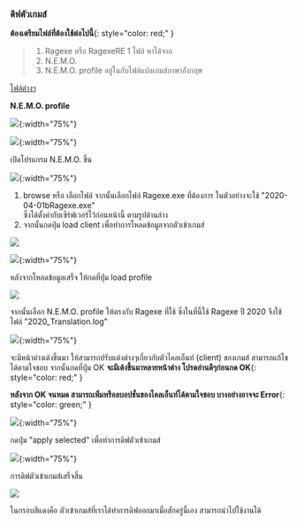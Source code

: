 ### ดิฟตัวเกมส์

**ต้องเตรียมไฟล์ที่ต้องใช้ต่อไปนี้**{: style="color: red;" }

> 1. Ragexe หรือ RagexeRE 1 ไฟล์ หาได้จาก
> 2. N.E.M.O.
> 3. N.E.M.O. profile อยู่ในกับไฟล์แปลเกมส์ภาษาอังกฤษ

[ไฟล์ต่างๆ](https://cosmictraveler.github.io/ro-wiki/02-เครื่องมือพื้นฐาน)


**N.E.M.O. profile**

![](../assets/images/img/08/01.PNG){:width="75%"}

![](../assets/images/img/08/02.PNG){:width="75%"}

เปิดโปรแกรม N.E.M.O. ขึ้น

![](../assets/images/img/08/03.PNG){:width="75%"}

1. browse หรือ เลือกไฟล์ จากนั้นเลือกไฟล์ Ragexe.exe ที่ต้องการ ในตัวอย่างจะใช้ "2020-04-01bRagexe.exe"\
ซึ่งได้ตั้งค่ากับเซิร์ฟเวอร์ไว้ก่อนหน้านี้ ตามรูปด้านล่าง
2. จากนั้นกดปุ่ม load client เพื่อทำการโหลดข้อมูลจากตัวเข้าเกมส์

![](../assets/images/img/08/04.PNG)

![](../assets/images/img/08/05.PNG){:width="75%"}

หลังจากโหลดข้อมูลเสร็จ ให้กดที่ปุ่ม load profile

![](../assets/images/img/08/06.PNG)

จากนั้นเลือก N.E.M.O. profile ให้ตรงกับ Ragexe ที่ใช้ ซึ่งในที่นี้ใช้ Ragexe ปี 2020 จึงใช้ไฟล์ "2020_Translation.log"

![](../assets/images/img/08/07.PNG){:width="75%"}

จะมีหน้าต่างเด้งขึ้นมา ให้สามารถปรับแต่งต่างๆเกี่ยวกับตัวไคลเอ็นท์ (client) ของเกมส์ สามารถแก้ไขได้ตามใจชอบ
จากนั้นกดที่ปุ่ม OK **จะมีเด้งขึ้นมาหลายหน้าต่าง โปรดอ่านดีๆก่อนกด OK**{: style="color: red;" }

**หลังจาก OK จนหมด สามารถเพิ่มหรือลบอปชั่นของไคลเอ็นท์ได้ตามใจชอบ บางอย่างอาจจะ Error**{: style="color: green;" }

![](../assets/images/img/08/08.PNG){:width="75%"}

กดปุ่ม "apply selected" เพื่อทำการดิฟตัวเข้าเกมส์

![](../assets/images/img/08/09.PNG){:width="75%"}

การดิฟตัวเข้าเกมส์เสร็จสิ้น

![](../assets/images/img/08/10.PNG)

ในกรอบสีแดงคือ ตัวเข้าเกมส์ที่เราได้ทำการดิฟออกมาเมื่อสักครู่นี้เอง สามารถนำไปใช้งานได้